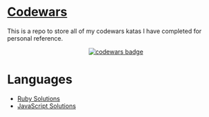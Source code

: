 # [Codewars](https://www.codewars.com/)

This is a repo to store all of my codewars katas I have completed for personal reference. 
<p align="center">
  <a href="https://www.codewars.com/users/Yinnikkuma">
    <img src="https://www.codewars.com/users/Yinnikkuma/badges/large" alt="codewars badge"/>
  </a>
</p>

# Languages
* [Ruby Solutions](./Ruby/ruby.md)
* [JavaScript Solutions](./JavaScript/javascript.md)
